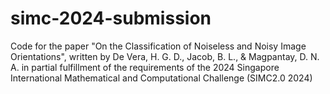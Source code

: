 # simc-2024-submission
Code for the paper "On the Classification of Noiseless and Noisy Image Orientations", written by De Vera, H. G. D., Jacob, B. L., &amp; Magpantay, D. N. A. in partial fulfillment of the requirements of the 2024 Singapore International Mathematical and Computational Challenge (SIMC2.0 2024)
